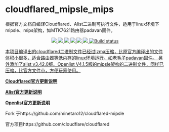 # cloudflared_mipsle_mips
根据官方文档自编译Cloudflared、Alist二进制可执行文件，适用于linux环境下mipsle、mips架构，如MTK7621路由器padavan固件。 
<p align="center">
<a href="https://github.com/dearxjoe/cloudflared_mipsle_mips/releases"><img src="https://img.shields.io/github/downloads/dearxjoe/cloudflared_mipsle_mips/total">
<a href="https://github.com/dearxjoe/cloudflared_mipsle_mips/graphs/contributors"><img src="https://img.shields.io/github/contributors-anon/dearxjoe/cloudflared_mipsle_mips">
<a href="https://github.com/dearxjoe/cloudflared_mipsle_mips/releases/"><img src="https://img.shields.io/github/release/dearxjoe/cloudflared_mipsle_mips">
<a href="https://github.com/dearxjoe/cloudflared_mipsle_mips/issues"><img src="https://img.shields.io/github/issues-raw/dearxjoe/cloudflared_mipsle_mips">
<a href="https://github.com/dearxjoe/cloudflared_mipsle_mips/discussions"><img src="https://img.shields.io/github/discussions/dearxjoe/cloudflared_mipsle_mips">
<a href="GitHub repo size"><img src="https://img.shields.io/github/repo-size/dearxjoe/cloudflared_mipsle_mips?color=red&style=flat-square">
<a href="https://github.com/dearxjoe/cloudflared_mipsle_mips/actions?query=workflow%3ABuild"><img src="https://img.shields.io/github/actions/workflow/status/dearxjoe/cloudflared_mipsle_mips/build.yml?branch=main" alt="Build status">
</p>

本项目编译出的cloudflared二进制文件已经过lzma压缩，比原官方编译出的文件体积小很多，适合路由器等低内存的linux环境运行。如老毛子padavan固件。
另外添加了alist v3.42.0版、Openlist V4.1.5版的mipsle架构的二进制文件，同样已压缩，比官方文件小，方便玩家使用。
           
 **[Cloudflared官方更新说明](https://github.com/cloudflare/cloudflared/releases)**
 
 **[Alist官方更新说明](https://github.com/alist-org/alist/releases)**

 **[Openlist官方更新说明](https://github.com/OpenListTeam/OpenList/releases)**

 
Fork 于https://github.com/minetaro12/cloudflared-mipsle

官方项目https://github.com/cloudflare/cloudflared

